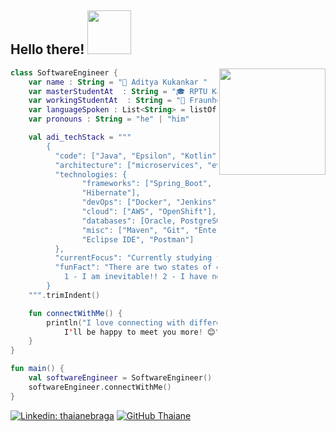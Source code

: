 <h2>  Hello there!  <img src="https://media.giphy.com/media/v1.Y2lkPTc5MGI3NjExb3FhMml2cXc0YW1tbmlkeGkxdnhzYW16eWJ4cTYwdWVldzNxdXN3bCZlcD12MV9pbnRlcm5hbF9naWZfYnlfaWQmY3Q9cw/69bK4OX5RcklWMM69Z/giphy.gif" width="70"> </h2>

<img align='right' src="https://media.giphy.com/media/v1.Y2lkPTc5MGI3NjExNmJ3ZmNucTkzbmxnNjZ0cWQ4ZThnNnZiY3dsY211cHVhcWVjenU3cCZlcD12MV9pbnRlcm5hbF9naWZfYnlfaWQmY3Q9cw/QTfX9Ejfra3ZmNxh6B/giphy.gif" width="170">

```kotlin
class SoftwareEngineer {
    var name : String = "👋 Aditya Kukankar "
    var masterStudentAt  : String = "🎓 RPTU Kaiserslautern-Landau" 
    var workingStudentAt  : String = "💼 Fraunhofer IESE"
    var languageSpoken : List<String> = listOf("ak_ENG", "ak_DE")
    var pronouns : String = "he" | "him"  

    val adi_techStack = """
        {
          "code": ["Java", "Epsilon", "Kotlin", "C#", "JavaScript", "Graphql", "SQL", "YAML"],
          "architecture": ["microservices", "event-driven", "DDD", "CQRS", "SOA"],
          "technologies: {
                "frameworks": ["Spring_Boot", "Apache_Thrift", "JavaFX", "ActiveMQ", "Mockito",
				"Hibernate"],
                "devOps": ["Docker", "Jenkins", "Consul", "ELK", "AppDynamics"],
                "cloud": ["AWS", "OpenShift"],
                "databases": [Oracle, PostgreSQL, MongoDB, "MySql"],
                "misc": ["Maven", "Git", "Enterprise_Architect", "Liquibase", "IntelliJ IDEA",
				"Eclipse IDE", "Postman"]
          },
          "currentFocus": "Currently studying for AWS certifications and learning Go, Kotlin and Kafka.",
          "funFact": "There are two states of every programmer:
			1 - I am inevitable!! 2 - I have no idea what I am doing."
        }
    """.trimIndent()

    fun connectWithMe() {
        println("I love connecting with different people so if you want to say hi,
			I'll be happy to meet you more! 😊")
    }
}

fun main() {
    val softwareEngineer = SoftwareEngineer()
    softwareEngineer.connectWithMe()
}
```

[![Linkedin: thaianebraga](https://img.shields.io/badge/-adityakukankar-blue?style=flat-square&logo=Linkedin&logoColor=white&link=https://www.linkedin.com/in/adityakukankar/)](https://www.linkedin.com/in/adityakukankar/)
[![GitHub Thaiane](https://img.shields.io/github/followers/adityakukankar?label=follow&style=social)](https://github.com/adityakukankar)


